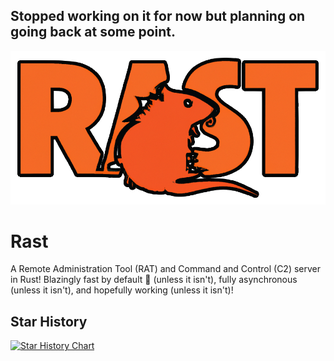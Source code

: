 ## Stopped working on it for now but planning on going back at some point.

![Rast logo](assets/logo.png)

# Rast

A Remote Administration Tool (RAT) and Command and Control (C2) server in Rust!
Blazingly fast by default 🚀 (unless it isn't), fully asynchronous (unless it
isn't), and hopefully working (unless it isn't)!

## Star History

<a href="https://star-history.com/#seqre/rast&Date">
  <picture>
    <source media="(prefers-color-scheme: dark)" srcset="https://api.star-history.com/svg?repos=seqre/rast&type=Date&theme=dark" />
    <source media="(prefers-color-scheme: light)" srcset="https://api.star-history.com/svg?repos=seqre/rast&type=Date" />
    <img alt="Star History Chart" src="https://api.star-history.com/svg?repos=seqre/rast&type=Date" />
  </picture>
</a>
